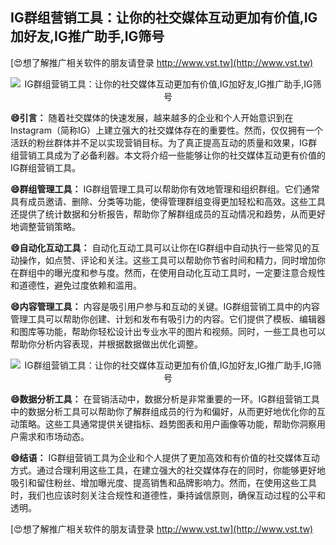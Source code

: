 ## **IG群组营销工具：让你的社交媒体互动更加有价值,IG加好友,IG推广助手,IG筛号**

[😍想了解推广相关软件的朋友请登录 http://www.vst.tw](http://www.vst.tw)

 <center><img src="https://vst.tw/MP4/tuiguang/png/2.png" alt="IG群组营销工具：让你的社交媒体互动更加有价值,IG加好友,IG推广助手,IG筛号"></center>

**😄引言：**
随着社交媒体的快速发展，越来越多的企业和个人开始意识到在Instagram（简称IG）上建立强大的社交媒体存在的重要性。然而，仅仅拥有一个活跃的粉丝群体并不足以实现营销目标。为了真正提高互动的质量和效果，IG群组营销工具成为了必备利器。本文将介绍一些能够让你的社交媒体互动更有价值的IG群组营销工具。

**😄群组管理工具：**
IG群组管理工具可以帮助你有效地管理和组织群组。它们通常具有成员邀请、删除、分类等功能，使得管理群组变得更加轻松和高效。这些工具还提供了统计数据和分析报告，帮助你了解群组成员的互动情况和趋势，从而更好地调整营销策略。

**😄自动化互动工具：**
自动化互动工具可以让你在IG群组中自动执行一些常见的互动操作，如点赞、评论和关注。这些工具可以帮助你节省时间和精力，同时增加你在群组中的曝光度和参与度。然而，在使用自动化互动工具时，一定要注意合规性和道德性，避免过度依赖和滥用。

**😄内容管理工具：**
内容是吸引用户参与和互动的关键。IG群组营销工具中的内容管理工具可以帮助你创建、计划和发布有吸引力的内容。它们提供了模板、编辑器和图库等功能，帮助你轻松设计出专业水平的图片和视频。同时，一些工具也可以帮助你分析内容表现，并根据数据做出优化调整。

 <center><img src="https://vst.tw/MP4/tuiguang/png/7.png" alt="IG群组营销工具：让你的社交媒体互动更加有价值,IG加好友,IG推广助手,IG筛号"></center>

**😄数据分析工具：**
在营销活动中，数据分析是非常重要的一环。IG群组营销工具中的数据分析工具可以帮助你了解群组成员的行为和偏好，从而更好地优化你的互动策略。这些工具通常提供关键指标、趋势图表和用户画像等功能，帮助你洞察用户需求和市场动态。

**😄结语：**
IG群组营销工具为企业和个人提供了更加高效和有价值的社交媒体互动方式。通过合理利用这些工具，在建立强大的社交媒体存在的同时，你能够更好地吸引和留住粉丝、增加曝光度、提高销售和品牌影响力。然而，在使用这些工具时，我们也应该时刻关注合规性和道德性，秉持诚信原则，确保互动过程的公平和透明。

[😍想了解推广相关软件的朋友请登录 http://www.vst.tw](http://www.vst.tw)



